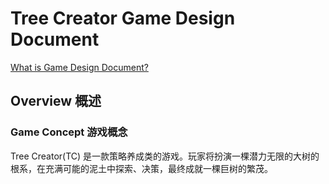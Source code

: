 # Tree Creator Game Design Document

[What is Game Design Document?][GDD-WIKI]

## Overview 概述

### Game Concept 游戏概念

Tree Creator(TC) 是一款策略养成类的游戏。玩家将扮演一棵潜力无限的大树的根系，在充满可能的泥土中探索、决策，最终成就一棵巨树的繁茂。

[GDD-WIKI]:https://en.wikipedia.org/wiki/Game_design_document